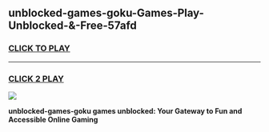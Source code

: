 
## unblocked-games-goku-Games-Play-Unblocked-&-Free-57afd
<h3>
<a href="https://premium76.site?title=unblocked-games-goku&ref=24A">CLICK TO PLAY</a></h3>
<hr>

<h3>
<a href="https://premium76.site?title=unblocked-games-goku&ref=24A">CLICK 2 PLAY</a>
  
</h3>

<a href="https://premium76.site?title=unblocked-games-goku&ref=24A"><img src="https://clearcache.store/games.png"></a>


**unblocked-games-goku games unblocked: Your Gateway to Fun and Accessible Online Gaming**

